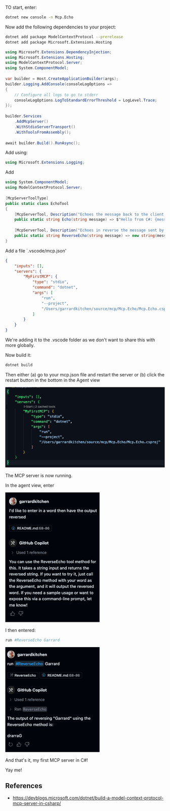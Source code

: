 
TO start, enter:

```bash
dotnet new console -n Mcp.Echo  
```

Now add the following dependencies to your project:

```sh
dotnet add package ModelContextProtocol --prerelease
dotnet add package Microsoft.Extensions.Hosting
```

```csharp {filename="Program.cs"}
using Microsoft.Extensions.DependencyInjection;
using Microsoft.Extensions.Hosting;
using ModelContextProtocol.Server;
using System.ComponentModel;

var builder = Host.CreateApplicationBuilder(args);
builder.Logging.AddConsole(consoleLogOptions =>
{
    // Configure all logs to go to stderr
    consoleLogOptions.LogToStandardErrorThreshold = LogLevel.Trace;
});

builder.Services
    .AddMcpServer()
    .WithStdioServerTransport()
    .WithToolsFromAssembly();

await builder.Build().RunAsync();
```

Add using:

```csharp
using Microsoft.Extensions.Logging;
```

Add

```csharp {filename="EchoTool.cs"}
using System.ComponentModel;
using ModelContextProtocol.Server;

[McpServerToolType]
public static class EchoTool
{
    [McpServerTool, Description("Echoes the message back to the client.")]
    public static string Echo(string message) => $"Hello from C#: {message}";

    [McpServerTool, Description("Echoes in reverse the message sent by the client.")]
    public static string ReverseEcho(string message) => new string(message.Reverse().ToArray());
}
```

Add a file `.vscode/mcp.json'

```json
{
    "inputs": [],
    "servers": {
        "MyFirstMCP": {
            "type": "stdio",
            "command": "dotnet",
            "args": [
                "run",
                "--project",
                "/Users/garrardkitchen/source/mcp/Mcp.Echo/Mcp.Echo.csproj"
            ]
        }
    }
}
```

We're adding it to the .vscode folder as we don't want to share this with more globally.

Now build it:

```bash
dotnet build
```

Then either (a) go to your mcp.json file and restart the server or (b) click the restart button in the bottom in the Agent view

![](2025-04-18-14-50-06.png)

The MCP server is now running.

In the agent view, enter 

![](2025-04-18-14-47-25.png)


I then entered:

```sh
run #ReverseEcho Garrard
```

![](2025-04-18-14-48-14.png)

And that's it, my first MCP server in C#!

Yay me!

## References

- https://devblogs.microsoft.com/dotnet/build-a-model-context-protocol-mcp-server-in-csharp/